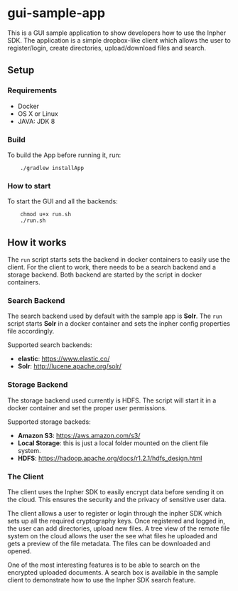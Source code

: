 # gui-sample-app

This is a GUI sample application to show developers how to use the Inpher SDK.
The application is a simple dropbox-like client which allows the user to
register/login, create directories, upload/download files and search.

## Setup

### Requirements

- Docker
- OS X or Linux
- JAVA: JDK 8

### Build

To build the App before running it, run:
```
    ./gradlew installApp
```

### How to start

To start the GUI and all the backends:
```
    chmod u+x run.sh
    ./run.sh
```

## How it works

The `run` script starts sets the backend in docker containers to easily use the
client. For the client to work, there needs to be a search backend and a storage
backend. Both backend are started by the script in docker containers.

### Search Backend

The search backend used by default with the sample app is **Solr**. The `run`
script starts **Solr** in a docker container and sets the inpher config
properties file accordingly.

Supported search backends:
- **elastic**: https://www.elastic.co/
- **Solr**: http://lucene.apache.org/solr/

### Storage Backend

The storage backend used currently is HDFS. The script will start it in a docker
container and set the proper user permissions.

Supported storage backeds:
- **Amazon S3**: https://aws.amazon.com/s3/
- **Local Storage**: this is just a local folder mounted on the client file
  system.
- **HDFS**: https://hadoop.apache.org/docs/r1.2.1/hdfs_design.html

### The Client

The client uses the Inpher SDK to easily encrypt data before sending it on the
cloud. This ensures the security and the privacy of sensitive user data.

The client allows a user to register or login through the inpher SDK which sets
up all the required cryptography keys. Once registered and logged in, the user
can add directories, upload new files. A tree view of the remote file system on
the cloud allows the user the see what files he uploaded and gets a preview of
the file metadata. The files can be downloaded and opened.

One of the most interesting features is to be able to search on the encrypted
uploaded documents. A search box is available in the sample client to
demonstrate how to use the Inpher SDK search feature.

